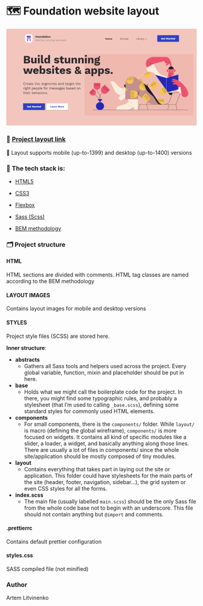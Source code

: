 # 🗺️ Foundation website layout

  <img  src="./layout-images/image-desktop.png"  width="1000">

### 🔗 [Project layout link](https://art-litv.github.io/foundation-layout/)

📏 Layout supports mobile (up-to-1399) and desktop (up-to-1400) versions

### 🧰 The tech stack is:

-   [HTML5](https://en.wikipedia.org/wiki/HTML5)

-   [CSS3](https://en.wikipedia.org/wiki/Cascading_Style_Sheets)

-   [Flexbox](https://en.wikipedia.org/wiki/CSS_Flexible_Box_Layout)

-   [Sass (Scss)](https://sass-lang.com/)

-   [BEM methodology](https://en.bem.info/methodology/)

### 🗂️ Project structure

#### HTML

HTML sections are divided with comments.
HTML tag classes are named according to the BEM methodology

#### LAYOUT IMAGES

Contains layout images for mobile and desktop versions

#### STYLES

Project style files (SCSS) are stored here.

<b>Inner structure</b>:

-   <b>abstracts</b>
    -   Gathers all Sass tools and helpers used across the project. Every global variable, function, mixin and placeholder should be put in here.
-   <b>base</b>
    -   Holds what we might call the boilerplate code for the project. In there, you might find some typographic rules, and probably a stylesheet (that I’m used to calling `_base.scss`), defining some standard styles for commonly used HTML elements.
-   <b>components</b>
    -   For small components, there is the `components/` folder. While `layout/` is macro (defining the global wireframe), `components/` is more focused on widgets. It contains all kind of specific modules like a slider, a loader, a widget, and basically anything along those lines. There are usually a lot of files in components/ since the whole site/application should be mostly composed of tiny modules.
-   <b>layout</b>
    -   Contains everything that takes part in laying out the site or application. This folder could have stylesheets for the main parts of the site (header, footer, navigation, sidebar…), the grid system or even CSS styles for all the forms.
-   <b>index.scss</b>
    -   The main file (usually labelled `main.scss`) should be the only Sass file from the whole code base not to begin with an underscore. This file should not contain anything but `@import` and comments.

#### .prettierrc

Contains default prettier configuration

#### styles.css

SASS compiled file (not minified)

### Author

Artem Litvinenko
